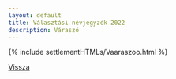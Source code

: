 ```yaml
---
layout: default
title: Választási névjegyzék 2022
description: Váraszó
---
```


{% include settlementHTMLs/Vaaraszoo.html %}

[Vissza](./)